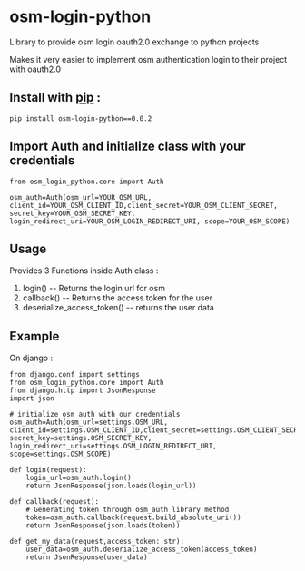 # osm-login-python
Library to provide osm login oauth2.0 exchange to python projects

Makes it very easier to implement osm authentication login to their project with oauth2.0

## Install with [pip](https://pypi.org/project/osm-login-python/0.0.2/) : 

```
pip install osm-login-python==0.0.2
```
## Import Auth and initialize class with your credentials
```
from osm_login_python.core import Auth
```
```
osm_auth=Auth(osm_url=YOUR_OSM_URL, client_id=YOUR_OSM_CLIENT_ID,client_secret=YOUR_OSM_CLIENT_SECRET, secret_key=YOUR_OSM_SECRET_KEY, login_redirect_uri=YOUR_OSM_LOGIN_REDIRECT_URI, scope=YOUR_OSM_SCOPE)
```
## Usage
Provides 3 Functions inside Auth class :

1. login() -- Returns the login url for osm
2. callback() -- Returns the access token for the user
3. deserialize_access_token() -- returns the user data

## Example 
On django :

```
from django.conf import settings
from osm_login_python.core import Auth
from django.http import JsonResponse
import json

# initialize osm_auth with our credentials
osm_auth=Auth(osm_url=settings.OSM_URL, client_id=settings.OSM_CLIENT_ID,client_secret=settings.OSM_CLIENT_SECRET, secret_key=settings.OSM_SECRET_KEY, login_redirect_uri=settings.OSM_LOGIN_REDIRECT_URI, scope=settings.OSM_SCOPE)

def login(request):
    login_url=osm_auth.login()
    return JsonResponse(json.loads(login_url))

def callback(request):
    # Generating token through osm_auth library method
    token=osm_auth.callback(request.build_absolute_uri())
    return JsonResponse(json.loads(token))

def get_my_data(request,access_token: str):
    user_data=osm_auth.deserialize_access_token(access_token)
    return JsonResponse(user_data)
 ```
